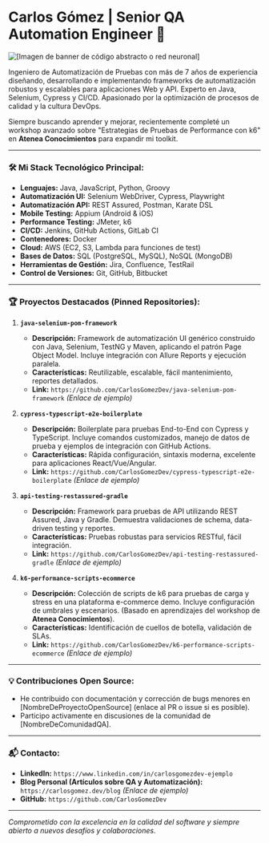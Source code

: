 # Carlos Gómez | Senior QA Automation Engineer 🚀

![[Imagen de banner de código abstracto o red neuronal]](https://placehold.co/800x200/10B981/D1FAE5?text=QA+Automation+Expert)

Ingeniero de Automatización de Pruebas con más de 7 años de experiencia diseñando, desarrollando e implementando frameworks de automatización robustos y escalables para aplicaciones Web y API. Experto en Java, Selenium, Cypress y CI/CD. Apasionado por la optimización de procesos de calidad y la cultura DevOps.

Siempre buscando aprender y mejorar, recientemente completé un workshop avanzado sobre "Estrategias de Pruebas de Performance con k6" en **Atenea Conocimientos** para expandir mi toolkit.

---

### 🛠️ Mi Stack Tecnológico Principal:

* **Lenguajes:** Java, JavaScript, Python, Groovy
* **Automatización UI:** Selenium WebDriver, Cypress, Playwright
* **Automatización API:** REST Assured, Postman, Karate DSL
* **Mobile Testing:** Appium (Android & iOS)
* **Performance Testing:** JMeter, k6
* **CI/CD:** Jenkins, GitHub Actions, GitLab CI
* **Contenedores:** Docker
* **Cloud:** AWS (EC2, S3, Lambda para funciones de test)
* **Bases de Datos:** SQL (PostgreSQL, MySQL), NoSQL (MongoDB)
* **Herramientas de Gestión:** Jira, Confluence, TestRail
* **Control de Versiones:** Git, GitHub, Bitbucket

---

### 🏆 Proyectos Destacados (Pinned Repositories):

1.  **`java-selenium-pom-framework`**
    * **Descripción:** Framework de automatización UI genérico construido con Java, Selenium, TestNG y Maven, aplicando el patrón Page Object Model. Incluye integración con Allure Reports y ejecución paralela.
    * **Características:** Reutilizable, escalable, fácil mantenimiento, reportes detallados.
    * **Link:** `https://github.com/CarlosGomezDev/java-selenium-pom-framework` *(Enlace de ejemplo)*

2.  **`cypress-typescript-e2e-boilerplate`**
    * **Descripción:** Boilerplate para pruebas End-to-End con Cypress y TypeScript. Incluye comandos customizados, manejo de datos de prueba y ejemplos de integración con GitHub Actions.
    * **Características:** Rápida configuración, sintaxis moderna, excelente para aplicaciones React/Vue/Angular.
    * **Link:** `https://github.com/CarlosGomezDev/cypress-typescript-e2e-boilerplate` *(Enlace de ejemplo)*

3.  **`api-testing-restassured-gradle`**
    * **Descripción:** Framework para pruebas de API utilizando REST Assured, Java y Gradle. Demuestra validaciones de schema, data-driven testing y reportes.
    * **Características:** Pruebas robustas para servicios RESTful, fácil integración.
    * **Link:** `https://github.com/CarlosGomezDev/api-testing-restassured-gradle` *(Enlace de ejemplo)*

4.  **`k6-performance-scripts-ecommerce`**
    * **Descripción:** Colección de scripts de k6 para pruebas de carga y stress en una plataforma e-commerce demo. Incluye configuración de umbrales y escenarios. (Basado en aprendizajes del workshop de **Atenea Conocimientos**).
    * **Características:** Identificación de cuellos de botella, validación de SLAs.
    * **Link:** `https://github.com/CarlosGomezDev/k6-performance-scripts-ecommerce` *(Enlace de ejemplo)*

---

### 💡 Contribuciones Open Source:

* He contribuido con documentación y corrección de bugs menores en [NombreDeProyectoOpenSource] (enlace al PR o issue si es posible).
* Participo activamente en discusiones de la comunidad de [NombreDeComunidadQA].

---

### 📬 Contacto:

* **LinkedIn:** `https://www.linkedin.com/in/carlosgomezdev-ejemplo`
* **Blog Personal (Artículos sobre QA y Automatización):** `https://carlosgomez.dev/blog` *(Enlace de ejemplo)*
* **GitHub:** `https://github.com/CarlosGomezDev`

---

*Comprometido con la excelencia en la calidad del software y siempre abierto a nuevos desafíos y colaboraciones.*
